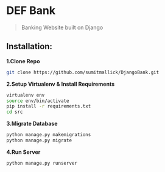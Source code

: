 # DEF Bank
> Banking Website built on Django
## Installation:
**1.Clone Repo**
```sh
git clone https://github.com/sumitmallick/DjangoBank.git
```
**2.Setup Virtualenv & Install Requirements**
```sh
virtualenv env
source env/bin/activate
pip install -r requirements.txt
cd src
```
**3.Migrate Database**
```sh
python manage.py makemigrations
python manage.py migrate
```
**4.Run Server**
```sh
python manage.py runserver
```


